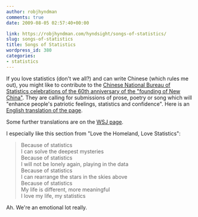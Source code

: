 ```yaml
---
author: robjhyndman
comments: true
date: 2009-08-05 02:57:40+00:00

link: https://robjhyndman.com/hyndsight/songs-of-statistics/
slug: songs-of-statistics
title: Songs of Statistics
wordpress_id: 380
categories:
- statistics
---
```


If you love statistics (don't we all?) and can write Chinese (which rules me out), you might like to contribute to the [Chinese National Bureau of Statistics celebrations of the 60th anniversary of the "founding of New China"](http://www.stats.gov.cn/stwy/wmyqzg/). They are calling for submissions of prose, poetry or song which will "enhance people's patriotic feelings, statistics and confidence". Here is an [English translation of the page](http://translate.google.com/translate?hl=en&sl=zh-CN&tl=en&u=http%3A%2F%2Fwww.stats.gov.cn%2Fstwy%2Fwmyqzg%2F).

Some further translations are on the [WSJ page](http://blogs.wsj.com/chinajournal/2009/07/31/songs-of-statistics-odes-to-the-motherland-from-an-unlikely-source/).

I especially like this section from "Love the Homeland, Love Statistics":


>Because of statistics<br>
I can solve the deepest mysteries<br>
Because of statistics<br>
I will not be lonely again, playing in the data<br>
Because of statistics<br>
I can rearrange the stars in the skies above<br>
Because of statistics<br>
My life is different, more meaningful<br>
I love my life, my statistics


Ah. We're an emotional lot really.
